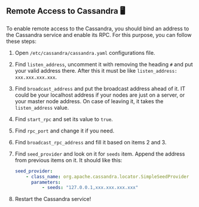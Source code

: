## Remote Access to Cassandra :desktop_computer:

To enable remote access to the Cassandra, you should bind an address to the Cassandra service and enable its RPC. For this purpose, you can follow these steps:

1. Open `/etc/cassandra/cassandra.yaml` configurations file.
2. Find `listen_address`, uncomment it with removing the heading `#` and put your valid address there. After this it must be like `listen_address: xxx.xxx.xxx.xxx`.
3. Find `broadcast_address` and put the broadcast address ahead of it. IT could be your localhost address if your nodes are just on a server, or your master node address. On case of leaving it, it takes the `listen_address` value.
4. Find `start_rpc` and set its value to `true`.
5. Find `rpc_port` and change it if you need.
6. Find `broadcast_rpc_address` and fill it based on items 2 and 3.
7. Find `seed_provider` and look on it for `seeds` item. Append the address from previous items on it. It should like this:

    ```yaml
    seed_provider:
        - class_name: org.apache.cassandra.locator.SimpleSeedProvider
          parameters:
              - seeds: "127.0.0.1,xxx.xxx.xxx.xxx"
    ```

8. Restart the Cassandra service!